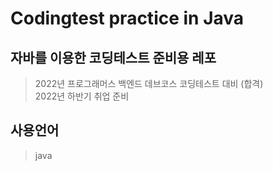 # Codingtest practice in Java

## 자바를 이용한 코딩테스트 준비용 레포
> 2022년 프로그래머스 백엔드 데브코스 코딩테스트 대비 (합격)  
> 2022년 하반기 취업 준비


## 사용언어
> java
